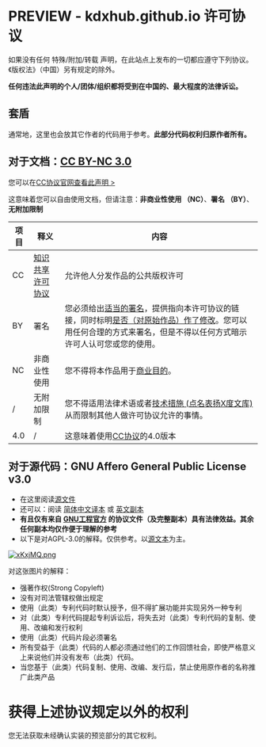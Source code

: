 # PREVIEW - kdxhub.github.io 许可协议
如果没有任何 特殊/附加/转载 声明，在此站点上发布的一切都应遵守下列协议。《版权法》（中国）另有规定的除外。

**任何违法此声明的个人/团体/组织都将受到在中国的、最大程度的法律诉讼。**
## 套盾
通常地，这里也会放其它作者的代码用于参考。**此部分代码权利归原作者所有。**
## 对于文档：[CC BY-NC 3.0](https://creativecommons.org/licenses/by-nc/4.0/deed.zh)
您可以在[CC协议官网查看此声明 >](https://creativecommons.org/licenses/by-nc/4.0/deed.zh)

这意味着您可以自由使用文档，但请注意：**非商业性使用 （NC）**、**署名 （BY）**、**无附加限制**

| 项目 | 释义 | 内容 |
|-|-|-|
| CC | [知识共享许可协议](https://baike.baidu.com/item/%E7%9F%A5%E8%AF%86%E5%85%B1%E4%BA%AB%E8%AE%B8%E5%8F%AF%E5%8D%8F%E8%AE%AE/23190065?fromtitle=CC%E5%8D%8F%E8%AE%AE&fromid=2355378&fr=aladdin) | 允许他人分发作品的公共版权许可 |
| BY | 署名 | 您必须给出[适当的署名](https://wiki.creativecommons.org/wiki/License_Versions#Detailed_attribution_comparison_chart)，提供指向本许可协议的链接，同时标明[是否（对原始作品）作了修改](https://wiki.creativecommons.org/wiki/License_Versions#Modifications_and_adaptations_must_be_marked_as_such)。您可以用任何合理的方式来署名，但是不得以任何方式暗示许可人认可您或您的使用。 |
| NC | 非商业性使用 | 您不得将本作品用于[商业目的](https://creativecommons.org/faq/#does-my-use-violate-the-noncommercial-clause-of-the-licenses)。 |
| / | 无附加限制 | 您不得适用法律术语或者[技术措施 (点名表扬X度文库)](https://wiki.creativecommons.org/wiki/License_Versions#Application_of_effective_technological_measures_by_users_of_CC-licensed_works_prohibited)从而限制其他人做许可协议允许的事情。 |
| 4.0 | / | 这意味着使用[CC协议](https://baike.baidu.com/item/%E7%9F%A5%E8%AF%86%E5%85%B1%E4%BA%AB%E8%AE%B8%E5%8F%AF%E5%8D%8F%E8%AE%AE/23190065?fromtitle=CC%E5%8D%8F%E8%AE%AE&fromid=2355378&fr=aladdin)的4.0版本 |

## 对于源代码：GNU Affero General Public License v3.0
- 在这里阅读[源文件](https://www.gnu.org/licenses/agpl-3.0)
- 还可以：阅读 [简体中文译本](https://jxself.org/translations/gpl-3.zh.shtml) 或 [英文副本](https://kdxhub.github.io/LICENSE_AGPL-3.0)
- **有且仅有来自 [GNU工程官方](https://www.gnu.org/licenses/) 的协议文件（及完整副本）具有法律效益。其余任何副本均仅作便于理解的参考**
- 以下是对AGPL-3.0的解释。仅供参考。以[源文本](https://www.gnu.org/licenses/agpl-3.0)为主。

[![xKxjMQ.png](https://s1.ax1x.com/2022/10/02/xKxjMQ.png)](https://imgse.com/i/xKxjMQ)

对这张图片的解释：
- 强著作权(Strong Copyleft)
- 没有对司法管辖权做出规定
- 使用（此类）专利代码时默认授予，但不得扩展功能并实现另外一种专利
- 对（此类）专利代码提起专利诉讼后，将失去对（此类）专利代码的复制、使用、改编和发行权利
- 使用（此类）代码片段必须署名
- 所有受益于（此类）代码的人都必须通过他们的工作回馈社会，即使严格意义上来说他们并没有发布（此类）代码。
- 当您基于（此类）代码复制、使用、改编、发行后，禁止使用原作者的名称推广此类产品

# 获得上述协议规定以外的权利
您无法获取未经确认实装的预览部分的其它权利。